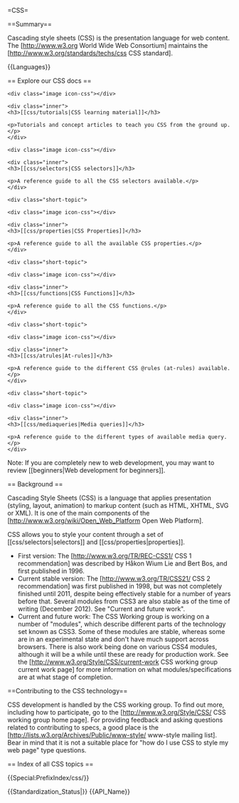 =CSS=

==Summary==

Cascading style sheets (CSS) is the presentation language for web content. The [http://www.w3.org World Wide Web Consortium] maintains the [http://www.w3.org/standards/techs/css CSS standard].

{{Languages}}

== Explore our CSS docs ==

<div class="topic-container">

  <div class="short-topic">
  
    <div class="image icon-css"></div>
    
    <div class="inner">
    <h3>[[css/tutorials|CSS learning material]]</h3>
    
    <p>Tutorials and concept articles to teach you CSS from the ground up. </p>
    </div>
  
  </div>
  
  <div class="short-topic">
  
    <div class="image icon-css"></div>
    
    <div class="inner">
    <h3>[[css/selectors|CSS selectors]]</h3>
    
    <p>A reference guide to all the CSS selectors available.</p>
    </div>
  
  </div>
 
    <div class="short-topic">
  
    <div class="image icon-css"></div>
    
    <div class="inner">
    <h3>[[css/properties|CSS Properties]]</h3>
    
    <p>A reference guide to all the available CSS properties.</p>
    </div>
  
  </div>

  
    <div class="short-topic">
  
    <div class="image icon-css"></div>
    
    <div class="inner">
    <h3>[[css/functions|CSS Functions]]</h3>
    
    <p>A reference guide to all the CSS functions.</p>
    </div>
  
  </div>

  
    <div class="short-topic">
  
    <div class="image icon-css"></div>
    
    <div class="inner">
    <h3>[[css/atrules|At-rules]]</h3>
    
    <p>A reference guide to the different CSS @rules (at-rules) available.</p>
    </div>
  
  </div>

  
    <div class="short-topic">
  
    <div class="image icon-css"></div>
    
    <div class="inner">
    <h3>[[css/mediaqueries|Media queries]]</h3>
    
    <p>A reference guide to the different types of available media query.</p>
    </div>
  
  </div>

</div>
<div class="clearfixboth"></div>


Note: If you are completely new to web development, you may want to review [[beginners|Web development for beginners]].

== Background ==

Cascading Style Sheets (CSS) is a language that applies presentation (styling, layout, animation) to markup content (such as HTML, XHTML, SVG or XML). It is one of the main components of the [http://www.w3.org/wiki/Open_Web_Platform Open Web Platform].

CSS allows you to style your content through a set of [[css/selectors|selectors]] and [[css/properties|properties]].

* First version: The [http://www.w3.org/TR/REC-CSS1/ CSS 1 recommendation] was described by Håkon Wium Lie and Bert Bos, and first published in 1996.
* Current stable version: The [http://www.w3.org/TR/CSS21/ CSS 2 recommendation] was first published in 1998, but was not completely finished until 2011, despite being effectively stable for a number of years before that. Several modules from CSS3 are also stable as of the time of writing (December 2012). See "Current and future work". 
* Current and future work: The CSS Working group is working on a number of "modules", which describe different parts of the technology set known as CSS3. Some of these modules are stable, whereas some are in an experimental state and don't have much support across browsers. There is also work being done on various CSS4 modules, although it will be a while until these are ready for production work. See the [http://www.w3.org/Style/CSS/current-work CSS working group current work page] for more information on what modules/specifications are at what stage of completion.

==Contributing to the CSS technology==

CSS development is handled by the CSS working group. To find out more, including how to participate, go to the [http://www.w3.org/Style/CSS/ CSS working group home page]. For providing feedback and asking questions related to contributing to specs, a good place is the [http://lists.w3.org/Archives/Public/www-style/ www-style mailing list]. Bear in mind that it is not a suitable place for "how do I use CSS to style my web page" type questions.

== Index of all CSS topics ==

{{Special:PrefixIndex/css/}}

{{Standardization_Status|}}
{{API_Name}}